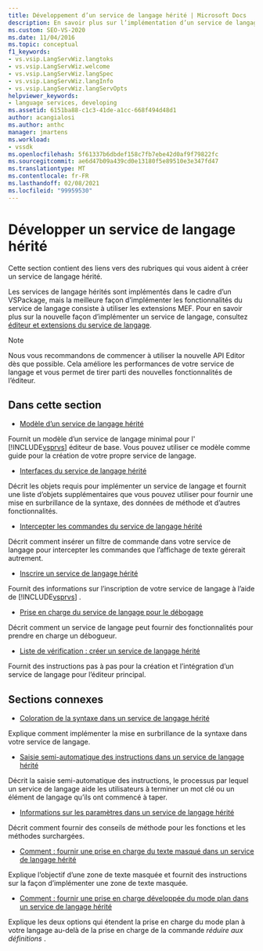 ```yaml
---
title: Développement d’un service de langage hérité | Microsoft Docs
description: En savoir plus sur l’implémentation d’un service de langage hérité dans le cadre d’un VSPackage, ou à l’aide d’extensions Managed Extensibility Framework (MEF).
ms.custom: SEO-VS-2020
ms.date: 11/04/2016
ms.topic: conceptual
f1_keywords:
- vs.vsip.LangServWiz.langtoks
- vs.vsip.LangServWiz.welcome
- vs.vsip.LangServWiz.langSpec
- vs.vsip.LangServWiz.langInfo
- vs.vsip.LangServWiz.langServOpts
helpviewer_keywords:
- language services, developing
ms.assetid: 6151ba88-c1c3-41de-a1cc-668f494d48d1
author: acangialosi
ms.author: anthc
manager: jmartens
ms.workload:
- vssdk
ms.openlocfilehash: 5f61337b6dbdef158c7fb7ebe42d0af9f79822fc
ms.sourcegitcommit: ae6d47b09a439cd0e13180f5e89510e3e347fd47
ms.translationtype: MT
ms.contentlocale: fr-FR
ms.lasthandoff: 02/08/2021
ms.locfileid: "99959530"
---
```

# <a name="develop-a-legacy-language-service"></a>Développer un service de langage hérité
Cette section contient des liens vers des rubriques qui vous aident à créer un service de langage hérité.

 Les services de langage hérités sont implémentés dans le cadre d’un VSPackage, mais la meilleure façon d’implémenter les fonctionnalités du service de langage consiste à utiliser les extensions MEF. Pour en savoir plus sur la nouvelle façon d’implémenter un service de langage, consultez [éditeur et extensions du service de langage](../../extensibility/editor-and-language-service-extensions.md).

> [!NOTE]
> Nous vous recommandons de commencer à utiliser la nouvelle API Editor dès que possible. Cela améliore les performances de votre service de langage et vous permet de tirer parti des nouvelles fonctionnalités de l’éditeur.

## <a name="in-this-section"></a>Dans cette section
- [Modèle d’un service de langage hérité](../../extensibility/internals/model-of-a-legacy-language-service.md)

 Fournit un modèle d’un service de langage minimal pour l' [!INCLUDE[vsprvs](../../code-quality/includes/vsprvs_md.md)] éditeur de base. Vous pouvez utiliser ce modèle comme guide pour la création de votre propre service de langage.

- [Interfaces du service de langage hérité](../../extensibility/internals/legacy-language-service-interfaces.md)

 Décrit les objets requis pour implémenter un service de langage et fournit une liste d’objets supplémentaires que vous pouvez utiliser pour fournir une mise en surbrillance de la syntaxe, des données de méthode et d’autres fonctionnalités.

- [Intercepter les commandes du service de langage hérité](../../extensibility/internals/intercepting-legacy-language-service-commands.md)

 Décrit comment insérer un filtre de commande dans votre service de langage pour intercepter les commandes que l’affichage de texte gérerait autrement.

- [Inscrire un service de langage hérité](../../extensibility/internals/registering-a-legacy-language-service2.md)

 Fournit des informations sur l’inscription de votre service de langage à l’aide de [!INCLUDE[vsprvs](../../code-quality/includes/vsprvs_md.md)] .

- [Prise en charge du service de langage pour le débogage](../../extensibility/internals/language-service-support-for-debugging.md)

 Décrit comment un service de langage peut fournir des fonctionnalités pour prendre en charge un débogueur.

- [Liste de vérification : créer un service de langage hérité](../../extensibility/internals/checklist-creating-a-legacy-language-service.md)

 Fournit des instructions pas à pas pour la création et l’intégration d’un service de langage pour l’éditeur principal.

## <a name="related-sections"></a>Sections connexes
- [Coloration de la syntaxe dans un service de langage hérité](../../extensibility/internals/syntax-coloring-in-a-legacy-language-service.md)

 Explique comment implémenter la mise en surbrillance de la syntaxe dans votre service de langage.

- [Saisie semi-automatique des instructions dans un service de langage hérité](../../extensibility/internals/statement-completion-in-a-legacy-language-service.md)

 Décrit la saisie semi-automatique des instructions, le processus par lequel un service de langage aide les utilisateurs à terminer un mot clé ou un élément de langage qu’ils ont commencé à taper.

- [Informations sur les paramètres dans un service de langage hérité](../../extensibility/internals/parameter-info-in-a-legacy-language-service1.md)

 Décrit comment fournir des conseils de méthode pour les fonctions et les méthodes surchargées.

- [Comment : fournir une prise en charge du texte masqué dans un service de langage hérité](../../extensibility/internals/how-to-provide-hidden-text-support-in-a-legacy-language-service.md)

 Explique l’objectif d’une zone de texte masquée et fournit des instructions sur la façon d’implémenter une zone de texte masquée.

- [Comment : fournir une prise en charge développée du mode plan dans un service de langage hérité](../../extensibility/internals/how-to-provide-expanded-outlining-support-in-a-legacy-language-service.md)

 Explique les deux options qui étendent la prise en charge du mode plan à votre langage au-delà de la prise en charge de la commande *réduire aux définitions* .
